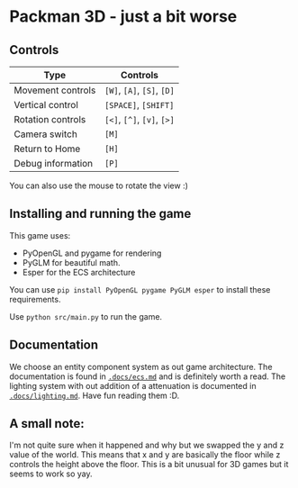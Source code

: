 # Packman 3D - just a bit worse

## Controls
| Type              | Controls                   |
| ----------------- | -------------------------- |
| Movement controls | `[W]`, `[A]`, `[S]`, `[D]` |
| Vertical control  | `[SPACE]`, `[SHIFT]`       |
| Rotation controls | `[<]`, `[^]`, `[v]`, `[>]` |
| Camera switch     | `[M]`                      |
| Return to Home    | `[H]`                      |
| Debug information | `[P]`                      | 

You can also use the mouse to rotate the view :)

## Installing and running the game
This game uses: 
* PyOpenGL and pygame for rendering
* PyGLM for beautiful math.
* Esper for the ECS architecture

You can use `pip install PyOpenGL pygame PyGLM esper` to install these requirements.

Use `python src/main.py` to run the game.

## Documentation
We choose an entity component system as out game architecture. The documentation is found in [`.docs/ecs.md`](.docs/ecs.md) and is definitely worth a read. The lighting system with out addition of a attenuation is documented in [`.docs/lighting.md`](.docs/lighting.md). Have fun reading them :D.

## A small note:
I'm not quite sure when it happened and why but we swapped the y and z value of the world. This means that x and y are basically the floor while z controls the height above the floor. This is a bit unusual for 3D games but it seems to work so yay.
